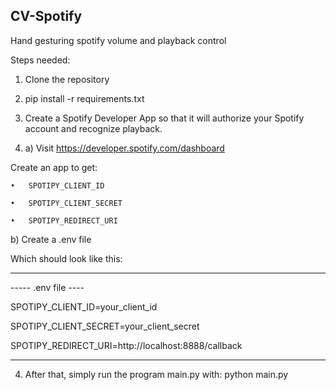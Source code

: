 ## CV-Spotify

Hand gesturing spotify volume and playback control

Steps needed:

1. Clone the repository
   
2. pip install -r requirements.txt

3. Create a Spotify Developer App so that it will authorize your Spotify account and recognize playback.
4. a) Visit https://developer.spotify.com/dashboard
   
Create an app to get:

	•	SPOTIPY_CLIENT_ID

	•	SPOTIPY_CLIENT_SECRET

	•	SPOTIPY_REDIRECT_URI

  b) Create a .env file

Which should look like this:
***
 ----- .env file ----

SPOTIPY_CLIENT_ID=your_client_id

SPOTIPY_CLIENT_SECRET=your_client_secret

SPOTIPY_REDIRECT_URI=http://localhost:8888/callback

***
4. After that, simply run the program main.py with:
   python main.py
